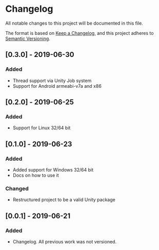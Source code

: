 # Changelog
All notable changes to this project will be documented in this file.

The format is based on [Keep a Changelog](https://keepachangelog.com/en/1.0.0/),
and this project adheres to [Semantic Versioning](https://semver.org/spec/v2.0.0.html).

## [0.3.0] - 2019-06-30
### Added
- Thread support via Unity Job system
- Support for Android armeabi-v7a and x86

## [0.2.0] - 2019-06-25
### Added
- Support for Linux 32/64 bit

## [0.1.0] - 2019-06-23
### Added
- Added support for Windows 32/64 bit
- Docs on how to use it

### Changed
- Restructured project to be a valid Unity package

## [0.0.1] - 2019-06-21
### Added
- Changelog. All previous work was not versioned.
